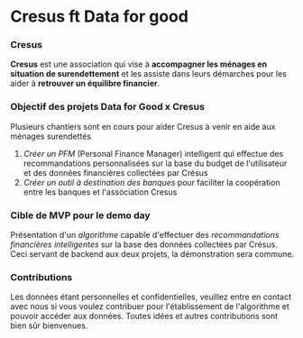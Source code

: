 # Cresus ft Data for good

### Cresus

**Cresus** est une association qui vise à **accompagner les ménages en situation de surendettement** et les assiste dans leurs démarches pour les aider à **retrouver un équilibre financier**.

### Objectif des projets Data for Good x Cresus

Plusieurs chantiers sont en cours pour aider Cresus à venir en aide aux ménages surendettés

1. *Créer un PFM* (Personal Finance Manager) intelligent qui effectue des recommandations personnalisées sur la base du budget de l'utilisateur et des données financières collectées par Crésus
2. *Créer un outil à destination des banques* pour faciliter la coopération entre les banques et l'association Cresus

### Cible de MVP pour le demo day

Présentation d'un *algorithme* capable d'effectuer des *recommandations financières intelligentes* sur la base des données collectées par Crésus. Ceci servant de backend aux deux projets, la démonstration sera commune.

### Contributions

Les données étant personnelles et confidentielles, veuillez entre en contact avec nous si vous voulez contribuer pour l'établissement de l'algorithme et pouvoir accéder aux données. Toutes idées et autres contributions sont bien sûr bienvenues.

